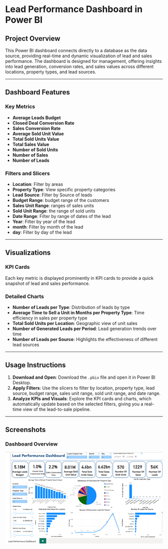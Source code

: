 # Lead Performance Dashboard in Power BI

## Project Overview

This Power BI dashboard connects directly to a database as the data source, providing real-time and dynamic visualization of lead and sales performance. 
The dashboard is designed for management, offering insights into lead generation, conversion rates, and sales values across different locations, property types, and lead sources.

---

## Dashboard Features

### Key Metrics

- **Average Leads Budget**
- **Closed Deal Conversion Rate**
- **Sales Conversion Rate**
- **Average Sold Unit Value**
- **Total Sold Units Value**
- **Total Sales Value**
- **Number of Sold Units**
- **Number of Sales**
- **Number of Leads**

### Filters and Slicers

- **Location**: Filter by areas
- **Property Type**: View specific property categories 
- **Lead Source**: Filter by Source of leads 
- **Budget Range**:  budget range of the customers
- **Sales Unit Range**: ranges of sales units
- **Sold Unit Range**: the range of sold units
- **Date Range**: Filter by range of dates of the lead
- **Year**: Filter by year of the lead
- **month**: Filter by month of the lead
- **day**: Filter by day of the lead


---

## Visualizations

### KPI Cards
Each key metric is displayed prominently in KPI cards to provide a quick snapshot of lead and sales performance.

### Detailed Charts

- **Number of Leads per Type**: Distribution of leads by type
- **Average Time to Sell a Unit in Months per Property Type**: Time efficiency in sales per property type
- **Total Sold Units per Location**: Geographic view of unit sales
- **Number of Generated Leads per Period**: Lead generation trends over time
- **Number of Leads per Source**: Highlights the effectiveness of different lead sources

---

## Usage Instructions

1. **Download and Open**: Download the `.pbix` file and open it in Power BI Desktop.
2. **Apply Filters**: Use the slicers to filter by location, property type, lead source, budget range, sales unit range, sold unit range, and date range.
3. **Analyze KPIs and Visuals**: Explore the KPI cards and charts, which automatically update based on the selected filters, giving you a real-time view of the lead-to-sale pipeline.

---

## Screenshots

### Dashboard Overview

![Dashboard Overview](dashboard-overview.png)




